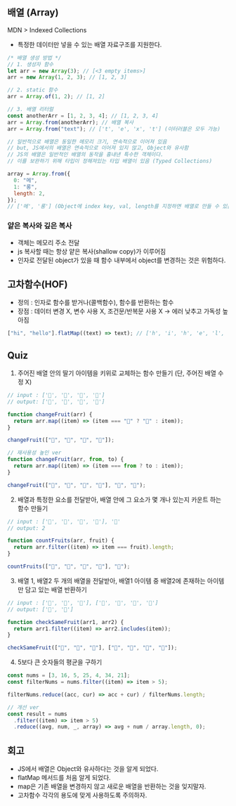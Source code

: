 ## 배열 (Array)

MDN > Indexed Collections

- 특정한 데이터만 넣을 수 있는 배열 자료구조를 지원한다.

```jsx
/* 배열 생성 방법 */
// 1. 생성자 함수
let arr = new Array(3); // [<3 empty items>]
arr = new Array(1, 2, 3); // [1, 2, 3]

// 2. static 함수
arr = Array.of(1, 2); // [1, 2]

// 3. 배열 리터럴
const anotherArr = [1, 2, 3, 4]; // [1, 2, 3, 4]
arr = Array.from(anotherArr); // 배열 복사
arr = Array.from("text"); // ['t', 'e', 'x', 't'] (이터러블은 모두 가능)

// 일반적으로 배열은 동일한 메모리 크기, 연속적으로 이어져 있음
// but, JS에서의 배열은 연속적으로 이어져 있지 않고, Object와 유사함
// JS의 배열은 일반적인 배열의 동작을 흉내낸 특수한 객체이다.
// 이를 보완하기 위해 타입이 정해져있는 타입 배열이 있음 (Typed Collections)

array = Array.from({
  0: "메",
  1: "롱",
  length: 2,
});
// ['메', '롱'] (Object에 index key, val, length를 지정하면 배열로 만들 수 있음)
```

### 얕은 복사와 깊은 복사

- 객체는 메모리 주소 전달
- js 복사할 때는 항상 얕은 복사(shallow copy)가 이루어짐
- 인자로 전달된 object가 있을 때 함수 내부에서 object를 변경하는 것은 위험하다.

## 고차함수(HOF)

- 정의 : 인자로 함수를 받거나(콜백함수), 함수를 반환하는 함수
- 장점 : 데이터 변경 X, 변수 사용 X, 조건문/반복문 사용 X → 에러 낮추고 가독성 높아짐

```jsx
["hi", "hello"].flatMap((text) => text); // ['h', 'i', 'h', 'e', 'l', 'l', 'o']
```

## Quiz

1. 주어진 배열 안의 딸기 아이템을 키위로 교체하는 함수 만들기 (단, 주어진 배열 수정 X)

```jsx
// input : ['🍌', '🍓', '🍇', '🍓']
// output: ['🍌', '🥝', '🍇', '🥝']

function changeFruit(arr) {
  return arr.map((item) => (item === "🍓" ? "🥝" : item));
}

changeFruit(["🍌", "🍓", "🍇", "🍓"]);

// 재사용성 높인 ver
function changeFruit(arr, from, to) {
  return arr.map((item) => (item === from ? to : item));
}

changeFruit(["🍌", "🍓", "🍇", "🍓"], "🍓", "🥝");
```

2. 배열과 특정한 요소를 전달받아, 배열 안에 그 요소가 몇 개나 있는지 카운트 하는 함수 만들기

```jsx
// input : ['🍌', '🥝', '🍇', '🥝'], '🥝'
// output: 2

function countFruits(arr, fruit) {
  return arr.filter((item) => item === fruit).length;
}

countFruits(["🍌", "🥝", "🍇", "🥝"], "🥝");
```

3. 배열 1, 배열2 두 개의 배열을 전달받아, 배열1 아이템 중 배열2에 존재하는 아이템만 담고 있는 배열 반환하기

```jsx
// input : ['🍌', '🥝', '🍇'], ['🍌', '🍓', '🍇', '🍓']
// output: ['🍌', '🍇']

function checkSameFruit(arr1, arr2) {
  return arr1.filter((item) => arr2.includes(item));
}

checkSameFruit(["🍌", "🥝", "🍇"], ["🍌", "🍓", "🍇", "🍓"]);
```

4. 5보다 큰 숫자들의 평균을 구하기

```jsx
const nums = [3, 16, 5, 25, 4, 34, 21];
const filterNums = nums.filter((item) => item > 5);

filterNums.reduce((acc, cur) => acc + cur) / filterNums.length;

// 개선 ver
const result = nums
  .filter((item) => item > 5)
  .reduce((avg, num, _, array) => avg + num / array.length, 0);
```

## 회고

- JS에서 배열은 Object와 유사하다는 것을 알게 되었다.
- flatMap 메서드를 처음 알게 되었다.
- map은 기존 배열을 변경하지 않고 새로운 배열을 반환하는 것을 잊지말자.
- 고차함수 각각의 용도에 맞게 사용하도록 주의하자.
